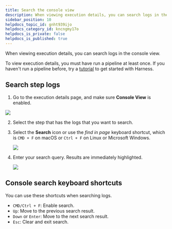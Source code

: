 ```yaml
---
title: Search the console view
description: When viewing execution details, you can search logs in the console view.
sidebar_position: 10
helpdocs_topic_id: gnht939ijo
helpdocs_category_id: kncngmy17o
helpdocs_is_private: false
helpdocs_is_published: true
---
```


When viewing execution details, you can search logs in the console view.

To view execution details, you must have run a pipeline at least once. If you haven't run a pipeline before, try a [tutorial](/docs/getting-started/quickstarts/) to get started with Harness.

## Search step logs

1. Go to the execution details page, and make sure **Console View** is enabled.

![](./static/searching-the-console-view-41.png)

2. Select the step that has the logs that you want to search.
3. Select the **Search** icon or use the *find in page* keyboard shortcut, which is `CMD + F` on macOS or `Ctrl + F` on Linux or Microsoft Windows.

   ![](./static/searching-the-console-view-42.png)

4. Enter your search query. Results are immediately highlighted.

   ![](./static/searching-the-console-view-43.png)

## Console search keyboard shortcuts

You can use these shortcuts when searching logs.

* `CMD/Ctrl + F`: Enable search.
* `Up`: Move to the previous search result.
* `Down` or `Enter`: Move to the next search result.
* `Esc`: Clear and exit search.
